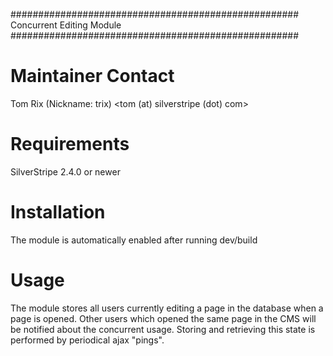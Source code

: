 ####################################################
Concurrent Editing Module
####################################################

# Maintainer Contact
Tom Rix (Nickname: trix)
<tom (at) silverstripe (dot) com>

# Requirements
SilverStripe 2.4.0 or newer

# Installation

The module is automatically enabled after running dev/build

# Usage

The module stores all users currently editing a page in the database when a page is opened.
Other users which opened the same page in the CMS will be notified about the concurrent usage.
Storing and retrieving this state is performed by periodical ajax "pings".